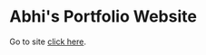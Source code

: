 # Abhi's Portfolio Website

Go to site [click here](https://abhisheklandge77.github.io/abhisheklandge77).
